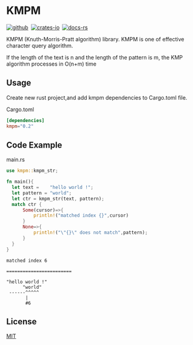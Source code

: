 # KMPM

[![github]](https://github.com/Tom-game-project/kmpm)&ensp;[![crates-io]](https://crates.io/crates/kmpm)&ensp;[![docs-rs]](https://docs.rs/kmpm/latest/kmpm/)

[github]: https://img.shields.io/badge/github-30363d?style=for-the-badge&labelColor=555555&logo=github
[crates-io]: https://img.shields.io/badge/crates.io-253323?style=for-the-badge&labelColor=555555&logo=rust
[docs-rs]: https://img.shields.io/badge/docs.rs-2a2a2a?style=for-the-badge&labelColor=555555&logo=docs.rs

KMPM (Knuth-Morris-Pratt algorithm) library. KMPM is one of effective character query algorithm.

If the length of the text is n and the length of the pattern is m, the KMP algorithm processes in O(n+m) time

## Usage

Create new rust project,and add kmpm dependencies to Cargo.toml file.

Cargo.toml

```toml
[dependencies]
kmpm="0.2"
```

## Code Example

main.rs

```rs
use kmpm::kmpm_str;

fn main(){
  let text =    "hello world !";
  let pattern = "world";
  let ctr = kmpm_str(text, pattern);
  match ctr {
      Some(cursor)=>{
          println!("matched index {}",cursor)
      }
      None=>{
          println!("\"{}\" does not match",pattern);
      }
  }
}

```

```text
matched index 6

========================

"hello world !"
      "world"
 ------^^^^^
       |
       #6
```

## License

[MIT](https://github.com/Tom-game-project/kmpm/blob/master/LICENSE.MIT)
